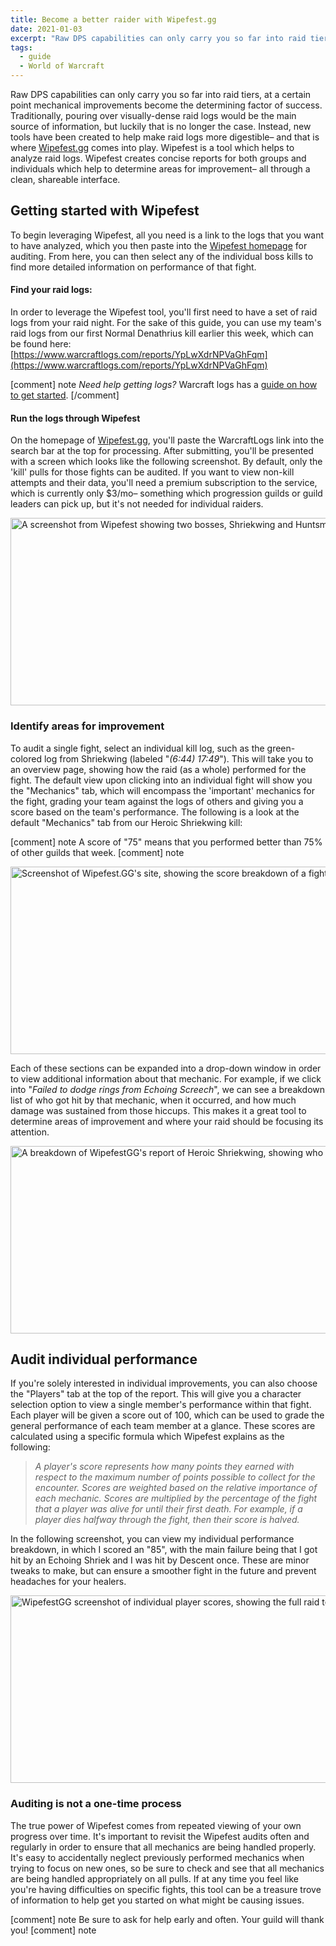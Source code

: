 ```yaml
---
title: Become a better raider with Wipefest.gg
date: 2021-01-03
excerpt: "Raw DPS capabilities can only carry you so far into raid tiers, at a certain point mechanical improvements become the determining factor of success."
tags:
  - guide
  - World of Warcraft
---
```


Raw DPS capabilities can only carry you so far into raid tiers, at a certain point mechanical improvements become the determining factor of success. Traditionally, pouring over visually-dense raid logs would be the main source of information, but luckily that is no longer the case. Instead, new tools have been created to help make raid logs more digestible– and that is where [Wipefest.gg](https://www.wipefest.gg/) comes into play. Wipefest is a tool which helps to analyze raid logs. Wipefest creates concise reports for both groups and individuals which help to determine areas for improvement– all through a clean, shareable interface.

## Getting started with Wipefest
To begin leveraging Wipefest, all you need is a link to the logs that you want to have analyzed, which you then paste into the [Wipefest homepage](https://www.wipefest.gg/) for auditing. From here, you can then select any of the individual boss kills to find more detailed information on performance of that fight.

#### Find your raid logs:
In order to leverage the Wipefest tool, you'll first need to have a set of raid logs from your raid night. For the sake of this guide, you can use my team's raid logs from our first Normal Denathrius kill earlier this week, which can be found here: [https://www.warcraftlogs.com/reports/YpLwXdrNPVaGhFqm](https://www.warcraftlogs.com/reports/YpLwXdrNPVaGhFqm)

[comment] note
*Need help getting logs?* Warcraft logs has a [guide on how to get started](https://www.warcraftlogs.com/help/start).
[/comment]

#### Run the logs through Wipefest
On the homepage of [Wipefest.gg](https://www.wipefest.gg/), you'll paste the WarcraftLogs link into the search bar at the top for processing. After submitting, you'll be presented with a screen which looks like the following screenshot. By default, only the 'kill' pulls for those fights can be audited. If you want to view non-kill attempts and their data, you'll need a premium subscription to the service, which is currently only $3/mo– something which progression guilds or guild leaders can pick up, but it's not needed for individual raiders.

<img class="size-full" src="https://hrothmar.com/wp-content/uploads/2021/01/wipefest_overview-1200x300-1.jpg" alt="A screenshot from Wipefest showing two bosses, Shriekwing and Huntsman, as well as their number of attempts and kills." width="1200" height="300" />

### Identify areas for improvement
To audit a single fight, select an individual kill log, such as the green-colored log from Shriekwing (labeled "*(6:44) 17:49*"). This will take you to an overview page, showing how the raid (as a whole) performed for the fight. The default view upon clicking into an individual fight will show you the "Mechanics" tab, which will encompass the 'important' mechanics for the fight, grading your team against the logs of others and giving you a score based on the team's performance. The following is a look at the default "Mechanics" tab from our Heroic Shriekwing kill:

[comment] note
A score of "75" means that you performed better than 75% of other guilds that week.
[comment] note

<img class="size-full" src="https://hrothmar.com/wp-content/uploads/2021/01/wipefest_example-1200x300-1.jpg" alt="Screenshot of Wipefest.GG's site, showing the score breakdown of a fight's report." width="1200" height="300" />

Each of these sections can be expanded into a drop-down window in order to view additional information about that mechanic. For example, if we click into "*Failed to dodge rings from Echoing Screech*", we can see a breakdown list of who got hit by that mechanic, when it occurred, and how much damage was sustained from those hiccups. This makes it a great tool to determine areas of improvement and where your raid should be focusing its attention.

<img class="size-full" src="https://hrothmar.com/wp-content/uploads/2021/01/wipefest_audit-1200x300-1.jpg" alt="A breakdown of WipefestGG's report of Heroic Shriekwing, showing who got hit by Echoing Shriek and when it ocurred" width="1200" height="300" />

## Audit individual performance
If you're solely interested in individual improvements, you can also choose the "Players" tab at the top of the report. This will give you a character selection option to view a single member's performance within that fight. Each player will be given a score out of 100, which can be used to grade the general performance of each team member at a glance. These scores are calculated using a specific formula which Wipefest explains as the following:

> *A player's score represents how many points they earned with respect to the maximum number of points possible to collect for the encounter. Scores are weighted based on the relative importance of each mechanic. Scores are multiplied by the percentage of the fight that a player was alive for until their first death. For example, if a player dies halfway through the fight, then their score is halved.*

In the following screenshot, you can view my individual performance breakdown, in which I scored an "85", with the main failure being that I got hit by an Echoing Shriek and I was hit by Descent once. These are minor tweaks to make, but can ensure a smoother fight in the future and prevent headaches for your healers.

<img class="size-full" src="https://hrothmar.com/wp-content/uploads/2021/01/wipefest_individual_performance-1200x300-1.jpg" alt="WipefestGG screenshot of individual player scores, showing the full raid team, each with an individual performance report." width="1200" height="300" />

### Auditing is not a one-time process
The true power of Wipefest comes from repeated viewing of your own progress over time. It's important to revisit the Wipefest audits often and regularly in order to ensure that all mechanics are being handled properly. It's easy to accidentally neglect previously performed mechanics when trying to focus on new ones, so be sure to check and see that all mechanics are being handled appropriately on all pulls. If at any time you feel like you're having difficulties on specific fights, this tool can be a treasure trove of information to help get you started on what might be causing issues.

[comment] note
Be sure to ask for help early and often. Your guild will thank you!
[comment] note